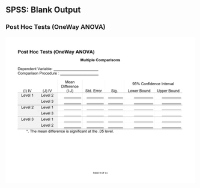 ## SPSS: Blank Output

### Post Hoc Tests (OneWay ANOVA)

<p align="center"><kbd><img src="posthocs.png"></kbd></p>
